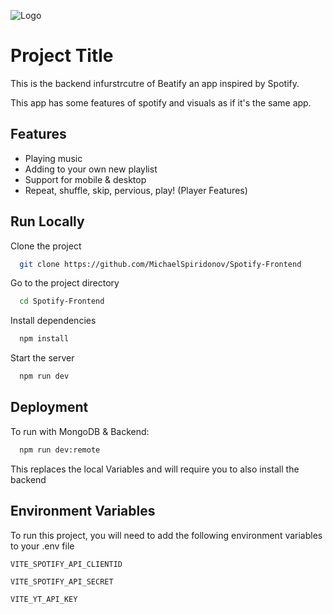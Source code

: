 
![Logo](https://res.cloudinary.com/de8ns2u3x/image/upload/v1722458732/vu43pkdgi53dzd8mt8tc.png)


# Project Title

This is the backend infurstrcutre of Beatify an app inspired by Spotify.

This app has some features of spotify and visuals as if it's the same app.


## Features

- Playing music
- Adding to your own new playlist
- Support for mobile & desktop
- Repeat, shuffle, skip, pervious, play! (Player Features)


## Run Locally

Clone the project

```bash
  git clone https://github.com/MichaelSpiridonov/Spotify-Frontend
```

Go to the project directory

```bash
  cd Spotify-Frontend
```

Install dependencies

```bash
  npm install
```

Start the server

```bash
  npm run dev
```


## Deployment

To run with MongoDB & Backend:
```bash
  npm run dev:remote
```

This replaces the local Variables and will require you to also install the backend


## Environment Variables

To run this project, you will need to add the following environment variables to your .env file

`VITE_SPOTIFY_API_CLIENTID`

`VITE_SPOTIFY_API_SECRET`

`VITE_YT_API_KEY`

